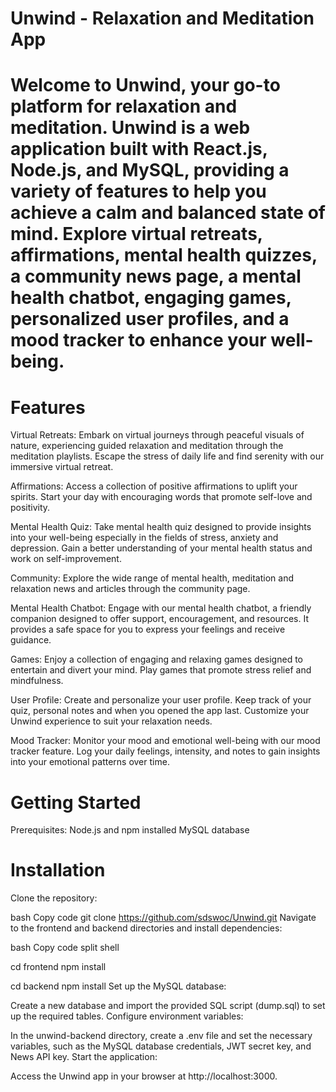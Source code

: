 # Unwind - Relaxation and Meditation App

# Welcome to Unwind, your go-to platform for relaxation and meditation. Unwind is a web application built with React.js, Node.js, and MySQL, providing a variety of features to help you achieve a calm and balanced state of mind. Explore virtual retreats, affirmations, mental health quizzes, a community news page, a mental health chatbot, engaging games, personalized user profiles, and a mood tracker to enhance your well-being.

# Features
Virtual Retreats: 
Embark on virtual journeys through peaceful visuals of nature, experiencing guided relaxation and meditation through the meditation playlists. Escape the stress of daily life and find serenity with our immersive virtual retreat.

Affirmations: 
Access a collection of positive affirmations to uplift your spirits. Start your day with encouraging words that promote self-love and positivity.

Mental Health Quiz: 
Take mental health quiz designed to provide insights into your well-being especially in the fields of stress, anxiety and depression. Gain a better understanding of your mental health status and work on self-improvement.

Community: 
Explore the wide range of mental health, meditation and relaxation news and articles through the community page.

Mental Health Chatbot: 
Engage with our mental health chatbot, a friendly companion designed to offer support, encouragement, and resources. It provides a safe space for you to express your feelings and receive guidance.

Games: 
Enjoy a collection of engaging and relaxing games designed to entertain and divert your mind. Play games that promote stress relief and mindfulness.

User Profile: 
Create and personalize your user profile. Keep track of your quiz, personal notes and when you opened the app last. Customize your Unwind experience to suit your relaxation needs.

Mood Tracker: 
Monitor your mood and emotional well-being with our mood tracker feature. Log your daily feelings, intensity, and notes to gain insights into your emotional patterns over time.

# Getting Started

Prerequisites: 
Node.js and npm installed
MySQL database

# Installation
Clone the repository:

bash
Copy code
git clone https://github.com/sdswoc/Unwind.git
Navigate to the frontend and backend directories and install dependencies:

bash
Copy code
split shell

cd frontend
npm install

cd backend
npm install
Set up the MySQL database:

Create a new database and import the provided SQL script (dump.sql) to set up the required tables.
Configure environment variables:

In the unwind-backend directory, create a .env file and set the necessary variables, such as the MySQL database credentials, JWT secret key, and News API key.
Start the application:

Access the Unwind app in your browser at http://localhost:3000.
